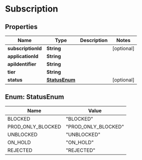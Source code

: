 
# Subscription

## Properties
Name | Type | Description | Notes
------------ | ------------- | ------------- | -------------
**subscriptionId** | **String** |  |  [optional]
**applicationId** | **String** |  | 
**apiIdentifier** | **String** |  | 
**tier** | **String** |  | 
**status** | [**StatusEnum**](#StatusEnum) |  |  [optional]


<a name="StatusEnum"></a>
## Enum: StatusEnum
Name | Value
---- | -----
BLOCKED | &quot;BLOCKED&quot;
PROD_ONLY_BLOCKED | &quot;PROD_ONLY_BLOCKED&quot;
UNBLOCKED | &quot;UNBLOCKED&quot;
ON_HOLD | &quot;ON_HOLD&quot;
REJECTED | &quot;REJECTED&quot;



